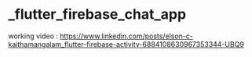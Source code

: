 # _flutter_firebase_chat_app
working video : https://www.linkedin.com/posts/elson-c-kaithamangalam_flutter-firebase-activity-6884108630967353344-UBQ9
